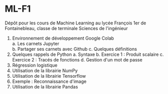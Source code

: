 # ML-F1
Dépôt pour les cours de Machine Learning au lycée François 1er de Fontainebleau, classe de terminale Sciences de l'ingénieur

1. Environnement de développement Google Colab  
    a. Les carnets Jupyter  
    b. Partager ses carnets avec Github
    c. Quelques définitions
2. Quelques rappels de Python
    a. Syntaxe
    b. Exercice 1 : Produit scalaire
    c. Exercice 2 : Tracés de fonctions
    d. Gestion d'un mot de passe
3. Régression logistique
4. Utilisation de la librairie NumPy
5. Utilisation de la librairie Tensorflow
6. Exemple : Reconnaissance d'image
7. Utilisation de la librairie Pandas
